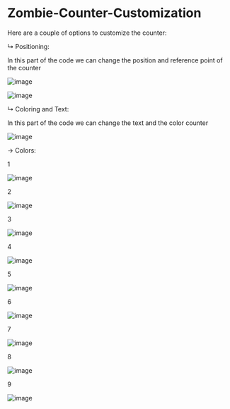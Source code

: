 # Zombie-Counter-Customization

Here are a couple of options to customize the counter:

  ↳ Positioning:

  In this part of the code we can change the position and reference point of the counter

   ![image](https://github.com/t4zek/Zombie-Counter-Customization/assets/166259995/35d9cc69-a519-4b5e-b3cc-608e773f89bd)

   ![image](https://github.com/t4zek/Zombie-Counter-Customization/assets/166259995/939c8d29-75f5-408f-a385-5d771040760d)

  ↳ Coloring and Text:
    
   In this part of the code we can change the text and the color counter
  
   ![image](https://github.com/t4zek/Zombie-Counter-Customization/assets/166259995/08f93ad6-0edd-4a41-b794-2033a3ea12e1)

  → Colors:
   
   1
   
   ![image](https://github.com/t4zek/Zombie-Counter-Customization/assets/166259995/0bad9160-1d21-4abf-bb57-80a0724e7b7f)

   2

   ![image](https://github.com/t4zek/Zombie-Counter-Customization/assets/166259995/a8ce8115-6d63-4982-8fbf-71a219c5c50a)


   3
   
   ![image](https://github.com/t4zek/Zombie-Counter-Customization/assets/166259995/b75e9a98-7a1c-4156-bc55-907e143f3f90)

   4
  
   ![image](https://github.com/t4zek/Zombie-Counter-Customization/assets/166259995/a55a2549-85ee-4c87-9318-8bc1e916e530)

   5
   
   ![image](https://github.com/t4zek/Zombie-Counter-Customization/assets/166259995/bbd51a16-9783-4cec-bd5f-ddff92b81cdc)

   6
  
   ![image](https://github.com/t4zek/Zombie-Counter-Customization/assets/166259995/95252c19-755d-49a9-a856-980b55aca5d1)

   7
  
   ![image](https://github.com/t4zek/Zombie-Counter-Customization/assets/166259995/a9f0182b-9b66-4497-af2a-8102f3f42512)

   8
 
   ![image](https://github.com/t4zek/Zombie-Counter-Customization/assets/166259995/8f170a0a-b3d1-4529-a7c3-afc01c74a80c)

   9
 
   ![image](https://github.com/t4zek/Zombie-Counter-Customization/assets/166259995/2cdc71d0-6844-48d1-8353-487ab3834cd8)

   

   





